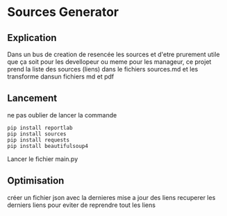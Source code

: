 # Sources Generator

## Explication

Dans un bus de creation de resencée les sources et d'etre prurement utile que ça soit pour les devellopeur ou meme pour les manageur, ce projet prend la liste des sources (liens) dans le fichiers sources.md et les transforme dansun fichiers md et pdf

## Lancement

ne pas oublier de lancer la commande
```shell
pip install reportlab
pip install sources
pip install requests
pip install beautifulsoup4
```
Lancer le fichier main.py


## Optimisation

créer un fichier json avec la dernieres mise a jour des liens
recuperer les derniers liens pour eviter de reprendre tout les liens